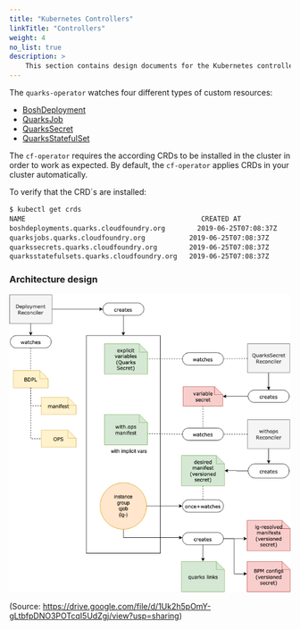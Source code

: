 ```yaml
---
title: "Kubernetes Controllers"
linkTitle: "Controllers"
weight: 4
no_list: true
description: >
    This section contains design documents for the Kubernetes controllers that make up the quarks-operator
---
```


The `quarks-operator` watches four different types of custom resources:

* [BoshDeployment](bosh_deployment)
* [QuarksJob](../../../quarks-job/development)
* [QuarksSecret](../../../quarks_secret/development)
* [QuarksStatefulSet](../../../quarks_statefulset/development)

The `cf-operator` requires the according CRDs to be installed in the cluster in order to work as expected. By default, the `cf-operator` applies CRDs in your cluster automatically.

To verify that the CRD´s are installed:

```bash
$ kubectl get crds
NAME                                            CREATED AT
boshdeployments.quarks.cloudfoundry.org        2019-06-25T07:08:37Z
quarksjobs.quarks.cloudfoundry.org           2019-06-25T07:08:37Z
quarkssecrets.quarks.cloudfoundry.org        2019-06-25T07:08:37Z
quarksstatefulsets.quarks.cloudfoundry.org   2019-06-25T07:08:37Z
```

### Architecture design

![deployment-flow](../QuarksDeploymentFlow-Render.png)

(Source: https://drive.google.com/file/d/1Uk2h5pOmY-gLtbfpDNO3POTcqI5UdZgj/view?usp=sharing)

